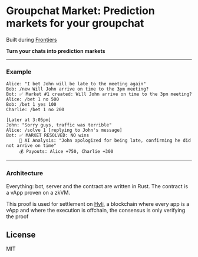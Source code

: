 # Groupchat Market: Prediction markets for your groupchat

Built during [Frontiers](https://frontiers.paradigm.xyz/)

**Turn your chats into prediction markets**

---

### Example

```
Alice: "I bet John will be late to the meeting again"
Bob: /new Will John arrive on time to the 3pm meeting?
Bot: ✅ Market #1 created: Will John arrive on time to the 3pm meeting?
Alice: /bet 1 no 500
Bob: /bet 1 yes 100
Charlie: /bet 1 no 200

[Later at 3:05pm]
John: "Sorry guys, traffic was terrible"
Alice: /solve 1 [replying to John's message]
Bot: ✅ MARKET RESOLVED: NO wins
     🤖 AI Analysis: "John apologized for being late, confirming he did not arrive on time"
     💰 Payouts: Alice +750, Charlie +300
```

---

### Architecture

Everything: bot, server and the contract are written in Rust. The contract is a vApp proven on a zkVM. 

This proof is used for settlement on [Hyli](https://hyli.org/), a blockchain where every app is a vApp and where the execution is offchain, the consensus is only verifying the proof

## License

MIT
